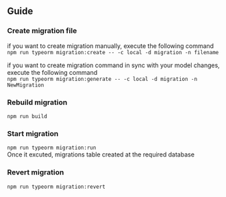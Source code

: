 ## Guide
### Create migration file 
if you want to create migration manually, execute the following command \
`npm run typeorm migration:create -- -c local -d migration -n filename`

if you want to create migration command in sync with your model changes, execute the following command \
`npm run typeorm migration:generate -- -c local -d migration -n NewMigration`

### Rebuild migration
`npm run build`

### Start migration 
`npm run typeorm migration:run` \
Once it excuted, migrations table created at the required database

### Revert migration
`npm run typeorm migration:revert`
